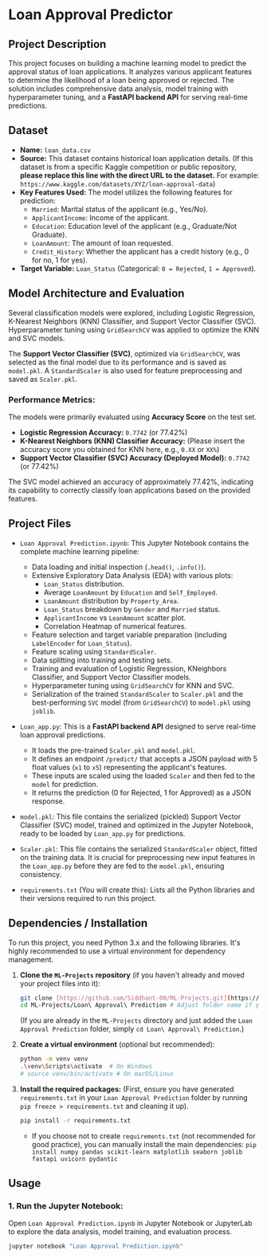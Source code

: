 # Loan Approval Predictor

## Project Description
This project focuses on building a machine learning model to predict the approval status of loan applications. It analyzes various applicant features to determine the likelihood of a loan being approved or rejected. The solution includes comprehensive data analysis, model training with hyperparameter tuning, and a **FastAPI backend API** for serving real-time predictions.

## Dataset
* **Name:** `loan_data.csv`
* **Source:** This dataset contains historical loan application details. (If this dataset is from a specific Kaggle competition or public repository, **please replace this line with the direct URL to the dataset.** For example: `https://www.kaggle.com/datasets/XYZ/loan-approval-data`)
* **Key Features Used:** The model utilizes the following features for prediction:
    * `Married`: Marital status of the applicant (e.g., Yes/No).
    * `ApplicantIncome`: Income of the applicant.
    * `Education`: Education level of the applicant (e.g., Graduate/Not Graduate).
    * `LoanAmount`: The amount of loan requested.
    * `Credit_History`: Whether the applicant has a credit history (e.g., 0 for no, 1 for yes).
* **Target Variable:** `Loan_Status` (Categorical: `0 = Rejected`, `1 = Approved`).

## Model Architecture and Evaluation
Several classification models were explored, including Logistic Regression, K-Nearest Neighbors (KNN) Classifier, and Support Vector Classifier (SVC). Hyperparameter tuning using `GridSearchCV` was applied to optimize the KNN and SVC models.

The **Support Vector Classifier (SVC)**, optimized via `GridSearchCV`, was selected as the final model due to its performance and is saved as `model.pkl`. A `StandardScaler` is also used for feature preprocessing and saved as `Scaler.pkl`.

### Performance Metrics:
The models were primarily evaluated using **Accuracy Score** on the test set.

* **Logistic Regression Accuracy:** `0.7742` (or 77.42%)
* **K-Nearest Neighbors (KNN) Classifier Accuracy:** (Please insert the accuracy score you obtained for KNN here, e.g., `0.XX` or `XX%`)
* **Support Vector Classifier (SVC) Accuracy (Deployed Model):** `0.7742` (or 77.42%)

The SVC model achieved an accuracy of approximately 77.42%, indicating its capability to correctly classify loan applications based on the provided features.

## Project Files
* `Loan Approval Prediction.ipynb`:
    This Jupyter Notebook contains the complete machine learning pipeline:
    * Data loading and initial inspection (`.head()`, `.info()`).
    * Extensive Exploratory Data Analysis (EDA) with various plots:
        * `Loan_Status` distribution.
        * Average `LoanAmount` by `Education` and `Self_Employed`.
        * `LoanAmount` distribution by `Property_Area`.
        * `Loan_Status` breakdown by `Gender` and `Married` status.
        * `ApplicantIncome` vs `LoanAmount` scatter plot.
        * Correlation Heatmap of numerical features.
    * Feature selection and target variable preparation (including `LabelEncoder` for `Loan_Status`).
    * Feature scaling using `StandardScaler`.
    * Data splitting into training and testing sets.
    * Training and evaluation of Logistic Regression, KNeighbors Classifier, and Support Vector Classifier models.
    * Hyperparameter tuning using `GridSearchCV` for KNN and SVC.
    * Serialization of the trained `StandardScaler` to `Scaler.pkl` and the best-performing `SVC` model (from `GridSearchCV`) to `model.pkl` using `joblib`.

* `Loan_app.py`:
    This is a **FastAPI backend API** designed to serve real-time loan approval predictions.
    * It loads the pre-trained `Scaler.pkl` and `model.pkl`.
    * It defines an endpoint `/predict/` that accepts a JSON payload with 5 float values (`x1` to `x5`) representing the applicant's features.
    * These inputs are scaled using the loaded `Scaler` and then fed to the `model` for prediction.
    * It returns the prediction (0 for Rejected, 1 for Approved) as a JSON response.

* `model.pkl`:
    This file contains the serialized (pickled) Support Vector Classifier (SVC) model, trained and optimized in the Jupyter Notebook, ready to be loaded by `Loan_app.py` for predictions.

* `Scaler.pkl`:
    This file contains the serialized `StandardScaler` object, fitted on the training data. It is crucial for preprocessing new input features in the `Loan_app.py` before they are fed to the `model.pkl`, ensuring consistency.

* `requirements.txt` (You will create this):
    Lists all the Python libraries and their versions required to run this project.

## Dependencies / Installation
To run this project, you need Python 3.x and the following libraries. It's highly recommended to use a virtual environment for dependency management.

1.  **Clone the `ML-Projects` repository** (if you haven't already and moved your project files into it):
    ```bash
    git clone [https://github.com/Siddhant-00/ML-Projects.git](https://github.com/Siddhant-00/ML-Projects.git)
    cd ML-Projects/Loan\ Approval\ Prediction # Adjust folder name if you renamed it
    ```
    (If you are already in the `ML-Projects` directory and just added the `Loan Approval Prediction` folder, simply `cd Loan\ Approval\ Prediction`.)

2.  **Create a virtual environment** (optional but recommended):
    ```bash
    python -m venv venv
    .\venv\Scripts\activate  # On Windows
    # source venv/bin/activate # On macOS/Linux
    ```
3.  **Install the required packages:**
    (First, ensure you have generated `requirements.txt` in your `Loan Approval Prediction` folder by running `pip freeze > requirements.txt` and cleaning it up).
    ```bash
    pip install -r requirements.txt
    ```
    * If you choose not to create `requirements.txt` (not recommended for good practice), you can manually install the main dependencies:
        `pip install numpy pandas scikit-learn matplotlib seaborn joblib fastapi uvicorn pydantic`

## Usage

### 1. Run the Jupyter Notebook:
Open `Loan Approval Prediction.ipynb` in Jupyter Notebook or JupyterLab to explore the data analysis, model training, and evaluation process.
```bash
jupyter notebook "Loan Approval Prediction.ipynb"